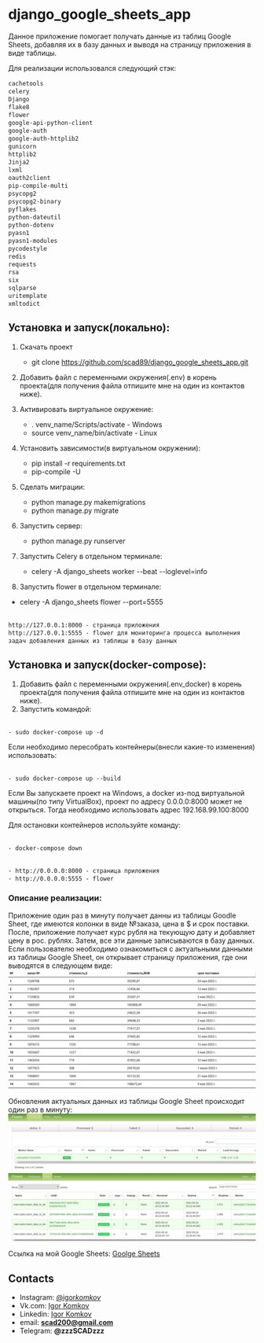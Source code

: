 # django_google_sheets_app

Данное приложение помогает получать данные из таблиц Google Sheets, добавляя их в базу данных и выводя на страницу приложения в виде таблицы.

Для реализации использовался следующий стэк:

```
cachetools
celery
Django
flake8
flower
google-api-python-client
google-auth
google-auth-httplib2
gunicorn
httplib2
Jinja2
lxml
oauth2client
pip-compile-multi
psycopg2
psycopg2-binary
pyflakes
python-dateutil
python-dotenv
pyasn1
pyasn1-modules
pycodestyle
redis
requests
rsa
six
sqlparse
uritemplate
xmltodict
```

## Установка и запуск(локально):

1. Скачать проект

   - git clone https://github.com/scad89/django_google_sheets_app.git

2. Добавить файл с переменными окружения(.env) в корень проекта(для получения файла отпишите мне на один из контактов ниже).

3. Активировать виртуальное окружение:

   - . venv_name/Scripts/activate - Windows
   - source venv_name/bin/activate - Linux

4. Установить зависимости(в виртуальном окружении):

   - pip install -r requirements.txt
   - pip-compile -U

5. Сделать миграции:

   - python manage.py makemigrations
   - python manage.py migrate

6. Запустить сервер:

   - python manage.py runserver

7. Запустить Celery в отдельном терминале:

   - celery -A django_sheets worker --beat --loglevel=info

8. Запустить flower в отдельном терминале:

- celery -A django_sheets flower --port=5555

```

http://127.0.0.1:8000 - страница приложения
http://127.0.0.1:5555 - flower для мониторинга процесса выполнения задач добавления данных из таблицы в базу данных

```

## Установка и запуск(docker-compose):

1. Добавить файл с переменными окружения(.env_docker) в корень проекта(для получения файла отпишите мне на один из контактов ниже).
2. Запустить командой:

```

- sudo docker-compose up -d

```

Если необходимо пересобрать контейнеры(внесли какие-то изменения) использовать:

```

- sudo docker-compose up --build

```

Если Вы запускаете проект на Windows, а docker из-под виртуальной машины(по типу VirtualBox), проект
по адресу 0.0.0.0:8000 может не открыться. Тогда необходимо использовать адрес 192.168.99.100:8000

Для остановки контейнеров используйте команду:

```

- docker-compose down

```

```

- http://0.0.0.0:8000 - страница приложения
- http://0.0.0.0:5555 - flower

```

### Описание реализации:

Приложение один раз в минуту получает данны из таблицы Goodle Sheet, где имеются колонки в виде №заказа, цена в $ и срок поставки.
После, приложение получает курс рубля на текующую дату и добавляет цену в рос. рублях. Затем, все эти данные записываются в базу данных.
Если пользователю необходимо ознакомиться с актуальными данными из таблицы Google Sheet, он открывает страницу приложения, где они выводятся в следующем виде:
![](https://github.com/scad89/django_google_sheets_app/blob/main/image/browser.jpg)

Обновления актуальных данных из таблицы Google Sheet происходит один раз в минуту:
![](https://github.com/scad89/django_google_sheets_app/blob/main/image/flower_count.jpg)
![](https://github.com/scad89/django_google_sheets_app/blob/main/image/flower.jpg)

Ссылка на мой Google Sheets:
[Goolge Sheets](https://docs.google.com/spreadsheets/d/1LrFj3Q8E_rcNCI3hGAA7qXm31mNQO8tJli7ThE8SuNg/edit#gid=0)

## Contacts

- Instagram: [@igor*komkov*](https://www.instagram.com/igor_komkov_/)
- Vk.com: [Igor Komkov](https://vk.com/zzzscadzzz)
- Linkedin: [Igor Komkov](https://www.linkedin.com/in/igor-komkov/)
- email: **scad200@gmail.com**
- Telegram: **@zzzSCADzzz**
